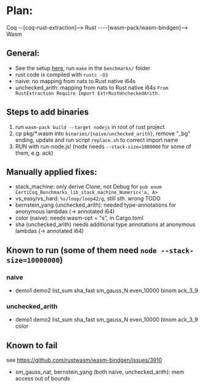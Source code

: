 # Plan:
Coq --[coq-rust-extraction]--> Rust ----[wasm-pack/wasm-bindgen]--> Wasm

## General:
- See the setup [here](https://github.com/womeier/certicoqwasm/tree/rustextraction), run `make` in the `benchmarks/` folder
- rust code is compiled with `rustc -O3`
- naive: no mapping from nats to Rust native i64s
- unchecked_arith: mapping from nats to Rust native i64s `From RustExtraction Require Import ExtrRustUncheckedArith.`


## Steps to add binaries
1) run `wasm-pack build --target nodejs` in root of rust project
2) cp pkg/*.wasm into `binaries/{naive/unchecked_arith}`, remove "_bg" ending, update and run script `replace.sh` to correct import name
3) RUN with run-node.js! (node needs `--stack-size=1000000` for some of them, e.g. ack)

## Manually applied fixes:
- stack_machine: only derive Clone, not Debug for `pub enum CertiCoq_Benchmarks_lib_stack_machine_Numeric<'a, A> `
- vs_easy/vs_hard: `%s/loop/loop42/g`, still sth. wrong TODO
- bernstein_yang (unchecked_arith): needed type-annotations for anonymous lambdas (-> annotated i64)
- color (naive): needs wasm-opt = "s", in Cargo.toml
- sha (unchecked_arith) needs additional type annotations at anonymous lambdas (-> annotated i64)

## Known to run (some of them need `node --stack-size=10000000`)
### naive
- demo1 demo2 list_sum sha_fast sm_gauss_N even_10000 binom ack_3_9
### unchecked_arith
- demo1 demo2 list_sum sha_fast sm_gauss_N even_10000 binom ack_3_9 color

## Known to fail
see https://github.com/rustwasm/wasm-bindgen/issues/3910
- sm_gauss_nat, bernstein_yang (both naive, unchecked_arith): mem access out of bounds
